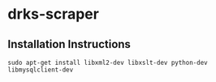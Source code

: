 # drks-scraper
## Installation Instructions
```
sudo apt-get install libxml2-dev libxslt-dev python-dev libmysqlclient-dev
```
